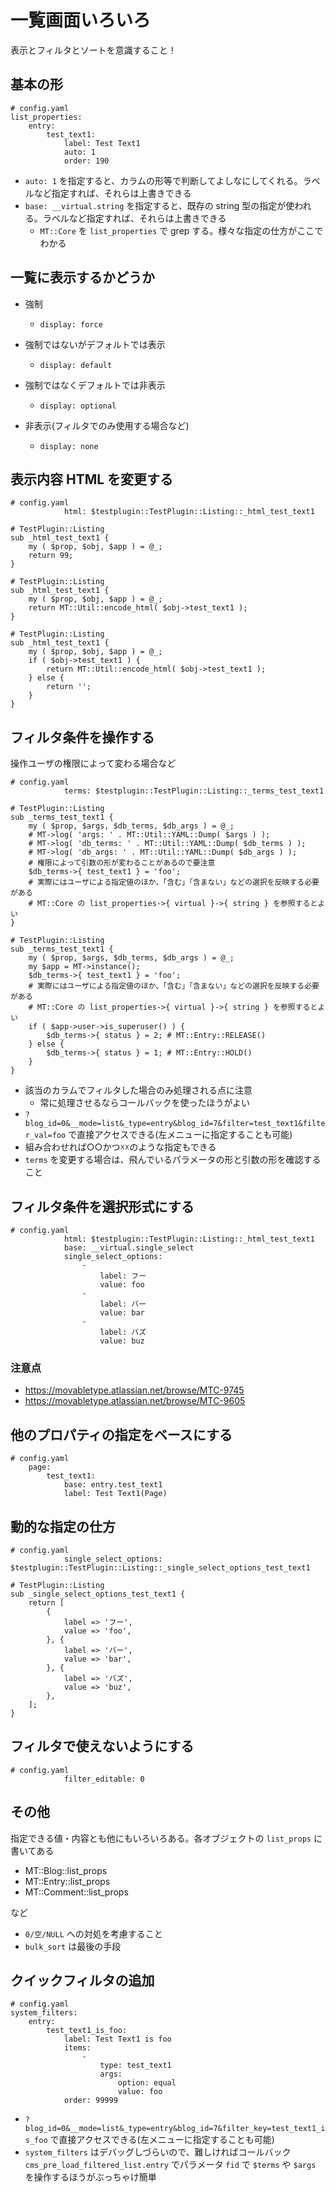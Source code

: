 # 一覧画面いろいろ

表示とフィルタとソートを意識すること！

## 基本の形

```
# config.yaml
list_properties:
    entry:
        test_text1:
            label: Test Text1
            auto: 1
            order: 190
```

* `auto: 1` を指定すると、カラムの形等で判断してよしなにしてくれる。ラベルなど指定すれば、それらは上書きできる
* `base: __virtual.string` を指定すると、既存の string 型の指定が使われる。ラベルなど指定すれば、それらは上書きできる
    *  `MT::Core` を `list_properties` で grep する。様々な指定の仕方がここでわかる

## 一覧に表示するかどうか

* 強制
    * `display: force`

* 強制ではないがデフォルトでは表示
    * `display: default`

* 強制ではなくデフォルトでは非表示
    * `display: optional`

* 非表示(フィルタでのみ使用する場合など)
    * `display: none`

## 表示内容 HTML を変更する

```
# config.yaml
            html: $testplugin::TestPlugin::Listing::_html_test_text1
```

```
# TestPlugin::Listing
sub _html_test_text1 {
    my ( $prop, $obj, $app ) = @_;
    return 99;
}
```

```
# TestPlugin::Listing
sub _html_test_text1 {
    my ( $prop, $obj, $app ) = @_;
    return MT::Util::encode_html( $obj->test_text1 );
}
```

```
# TestPlugin::Listing
sub _html_test_text1 {
    my ( $prop, $obj, $app ) = @_;
    if ( $obj->test_text1 ) {
        return MT::Util::encode_html( $obj->test_text1 );
    } else {
        return '';
    }
}
```

## フィルタ条件を操作する

操作ユーザの権限によって変わる場合など

```
# config.yaml
            terms: $testplugin::TestPlugin::Listing::_terms_test_text1
```

```
# TestPlugin::Listing
sub _terms_test_text1 {
    my ( $prop, $args, $db_terms, $db_args ) = @_;
    # MT->log( 'args: ' . MT::Util::YAML::Dump( $args ) );
    # MT->log( 'db_terms: ' . MT::Util::YAML::Dump( $db_terms ) );
    # MT->log( 'db_args: ' . MT::Util::YAML::Dump( $db_args ) );
    # 権限によって引数の形が変わることがあるので要注意
    $db_terms->{ test_text1 } = 'foo';
    # 実際にはユーザによる指定値のほか、「含む」「含まない」などの選択を反映する必要がある
    # MT::Core の list_properties->{ virtual }->{ string } を参照するとよい
}
```

```
# TestPlugin::Listing
sub _terms_test_text1 {
    my ( $prop, $args, $db_terms, $db_args ) = @_;
    my $app = MT->instance();
    $db_terms->{ test_text1 } = 'foo';
    # 実際にはユーザによる指定値のほか、「含む」「含まない」などの選択を反映する必要がある
    # MT::Core の list_properties->{ virtual }->{ string } を参照するとよい
    if ( $app->user->is_superuser() ) {
        $db_terms->{ status } = 2; # MT::Entry::RELEASE()
    } else {
        $db_terms->{ status } = 1; # MT::Entry::HOLD()
    }
}
```

* 該当のカラムでフィルタした場合のみ処理される点に注意
    * 常に処理させるならコールバックを使ったほうがよい
* `?blog_id=0&__mode=list&_type=entry&blog_id=7&filter=test_text1&filter_val=foo` で直接アクセスできる(左メニューに指定することも可能)
* 組み合わせれば○○かつ☓☓のような指定もできる
* `terms` を変更する場合は、飛んでいるパラメータの形と引数の形を確認すること

## フィルタ条件を選択形式にする

```
# config.yaml
            html: $testplugin::TestPlugin::Listing::_html_test_text1
            base: __virtual.single_select
            single_select_options:
                -
                    label: フー
                    value: foo
                -
                    label: バー
                    value: bar
                -
                    label: バズ
                    value: buz
```

### 注意点

* https://movabletype.atlassian.net/browse/MTC-9745
* https://movabletype.atlassian.net/browse/MTC-9605

## 他のプロパティの指定をベースにする

```
# config.yaml
    page:
        test_text1:
            base: entry.test_text1
            label: Test Text1(Page)
```

## 動的な指定の仕方

```
# config.yaml
            single_select_options: $testplugin::TestPlugin::Listing::_single_select_options_test_text1
```

```
# TestPlugin::Listing
sub _single_select_options_test_text1 {
    return [
        {
            label => 'フー',
            value => 'foo',
        }, {
            label => 'バー',
            value => 'bar',
        }, {
            label => 'バズ',
            value => 'buz',
        },
    ];
}
```


## フィルタで使えないようにする

```
# config.yaml
            filter_editable: 0
```

## その他

指定できる値・内容とも他にもいろいろある。各オブジェクトの `list_props` に書いてある

* MT::Blog::list_props
* MT::Entry::list_props
* MT::Comment::list_props

など

* `0/空/NULL` への対処を考慮すること
* `bulk_sort` は最後の手段

## クイックフィルタの追加

```
# config.yaml
system_filters:
    entry:
        test_text1_is_foo:
            label: Test Text1 is foo
            items:
                -
                    type: test_text1
                    args:
                        option: equal
                        value: foo
            order: 99999
```

* `?blog_id=0&__mode=list&_type=entry&blog_id=7&filter_key=test_text1_is_foo` で直接アクセスできる(左メニューに指定することも可能)
* `system_filters` はデバッグしづらいので、難しければコールバック `cms_pre_load_filtered_list.entry` でパラメータ `fid` で `$terms` や `$args` を操作するほうがぶっちゃけ簡単

